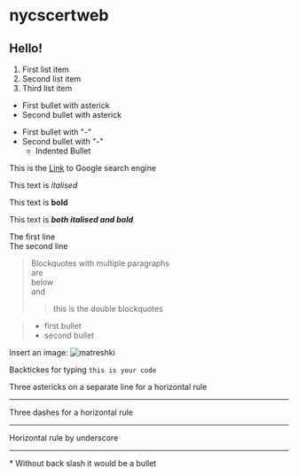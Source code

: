 
# nycscertweb

## Hello!

1. First list item
2. Second list item
3. Third list item

* First bullet with asterick
* Second bullet with asterick

- First bullet with "-"
- Second bullet with "-"
    - Indented Bullet

This is the [Link](www.google.com) to Google search engine

This text is *italised*

This text is **bold**

This text is ***both italised and bold***

The first line <br>
The second line

> Blockquotes with multiple paragraphs <br>
> are <br>
> below <br>
> and <br>
> > this is the 
> > double blockquotes

> - first bullet <br>
> - second bullet

Insert an image:
![matreshki](https://encrypted-tbn0.gstatic.com/images?q=tbn:ANd9GcR0BiGxF8gxakYC23XsSkrFI3ScjotUa8qeRg&usqp=CAU)

Backtickes for typing `this is your code`

Three astericks on a separate line for a horizontal rule
***

Three dashes for a horizontal rule
___

Horizontal rule by underscore 
___________________

\* Without back slash it would be a bullet


